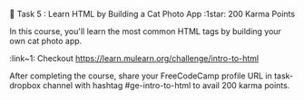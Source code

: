 🔖 Task 5 : Learn HTML by Building a Cat Photo App :1star:  200 Karma Points

In this course, you'll learn the most common HTML tags by building your own cat photo app.

:link~1:  Checkout https://learn.mulearn.org/challenge/intro-to-html

After completing the course,  share your FreeCodeCamp profile URL in ⁠task-dropbox channel with hashtag #ge-intro-to-html to avail  200 karma points.
